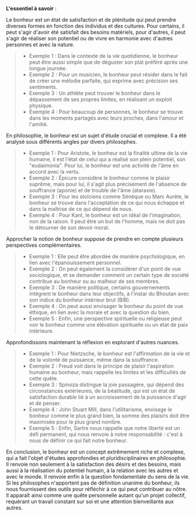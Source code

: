 **L'essentiel à savoir** :

Le bonheur est un état de satisfaction et de plénitude qui peut prendre diverses formes en fonction des individus et des cultures. Pour certains, il peut s'agir d'avoir été satisfait des besoins matériels, pour d'autres, il peut s'agir de réaliser son potentiel ou de vivre en harmonie avec d'autres personnes et avec la nature. 

> - Exemple 1 : Dans le contexte de la vie quotidienne, le bonheur peut être aussi simple que de déguster son plat préféré après une longue journée. 
> - Exemple 2 : Pour un musicien, le bonheur peut résider dans le fait de créer une mélodie parfaite, qui exprime avec précision ses sentiments.
> - Exemple 3 : Un athlète peut trouver le bonheur dans le dépassement de ses propres limites, en réalisant un exploit physique. 
> - Exemple 4 : Pour beaucoup de personnes, le bonheur se trouve dans les moments partagés avec leurs proches, dans l'amour et l'amitié. 

En philosophie, le bonheur est un sujet d'étude crucial et complexe. Il a été analysé sous différents angles par divers philosophes. 

> - Exemple 1 : Pour Aristote, le bonheur est la finalité ultime de la vie humaine, il est l'état de celui qui a réalisé son plein potentiel, son "eudaimonia". Pour lui, le bonheur est une activité de l'âme en accord avec la vertu.
> - Exemple 2 : Épicure considère le bonheur comme le plaisir suprême, mais pour lui, il s'agit plus précisément de l'absence de souffrance (aponie) et de trouble de l'âme (ataraxie).
> - Exemple 3 : Pour les stoïciens comme Sénèque ou Marc Aurèle, le bonheur se trouve dans l'acceptation de ce qui nous échappe et dans la maîtrise de ce qui dépend de nous. 
> - Exemple 4 : Pour Kant, le bonheur est un idéal de l'imagination, non de la raison. Il peut être un but de l'homme, mais ne doit pas le détourner de son devoir moral.

Approcher la notion de bonheur suppose de prendre en compte plusieurs perspectives complémentaires.

> - Exemple 1 : Elle peut être abordée de manière psychologique, en lien avec l'épanouissement personnel.
> - Exemple 2 : On peut également la considérer d'un point de vue sociologique, et se demander comment un certain type de société contribue au bonheur ou au malheur de ses membres.
> - Exemple 3 : De manière politique, certains gouvernements intègrent le bonheur dans leur objectifs, à l'instar du Bhoutan avec son indice du bonheur intérieur brut (BIB).
> - Exemple 4 : On peut aussi envisager le bonheur du point de vue éthique, en lien avec la morale et avec la question du bien. 
> - Exemple 5 : Enfin, une perspective spirituelle ou religieuse peut voir le bonheur comme une élévation spirituelle ou un état de paix intérieure.

Approfondissons maintenant la réflexion en explorant d'autres nuances. 

> - Exemple 1 : Pour Nietzsche, le bonheur est l'affirmation de la vie et de la volonté de puissance, même dans la souffrance.
> - Exemple 2 : Freud voit dans le principe de plaisir l'aspiration humaine au bonheur, mais rappelle les limites et les difficultés de cette quête. 
> - Exemple 3 : Spinoza distingue la joie passagère, qui dépend des circonstances extérieures, de la béatitude, qui est un état de satisfaction durable lié à un accroissement de la puissance d'agir et de penser.
> - Exemple 4 : John Stuart Mill, dans l'utilitarisme, envisage le bonheur comme le plus grand bien, la somme des plaisirs doit être maximisée pour le plus grand nombre. 
> - Exemple 5 : Enfin, Sartre nous rappelle que notre liberté est un défi permanent, qui nous renvoie à notre responsabilité : c'est à nous de définir ce qui fait notre bonheur. 

En conclusion, le bonheur est un concept extrêmement riche et complexe, qui a fait l'objet d'études approfondies et pluridisciplinaires en philosophie. Il renvoie non seulement à la satisfaction des désirs et des besoins, mais aussi à la réalisation du potentiel humain, à la relation avec les autres et avec le monde. Il renvoie enfin à la question fondamentale du sens de la vie. Si les philosophes n'apportent pas de définition unanime du bonheur, ils nous fournissent des outils pour réfléchir à ce qui peut contribuer au nôtre. Il apparaît ainsi comme une quête personnelle autant qu'un projet collectif, requérant un travail constant sur soi et une attention bienveillante aux autres.